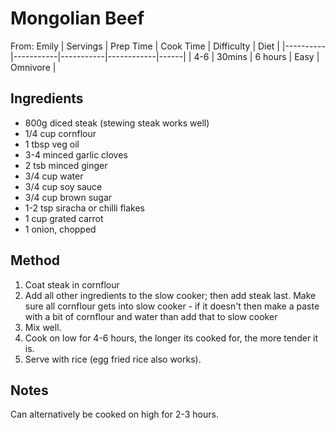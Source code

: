 # Mongolian Beef
From: Emily
| Servings | Prep Time | Cook Time | Difficulty | Diet | 
|----------|-----------|-----------|------------|------|
| 4-6 | 30mins | 6 hours | Easy | Omnivore |

## Ingredients
* 800g diced steak (stewing steak works well)
* 1/4 cup cornflour
* 1 tbsp veg oil
* 3-4 minced garlic cloves
* 2 tsb minced ginger
* 3/4 cup water
* 3/4 cup soy sauce
* 3/4 cup brown sugar
* 1-2 tsp siracha or chilli flakes
* 1 cup grated carrot
* 1 onion, chopped

## Method
1. Coat steak in cornflour
2. Add all other ingredients to the slow cooker; then add steak last. Make sure all cornflour gets into slow cooker - if it doesn't then make a paste with a bit of cornflour and water than add that to slow cooker
3. Mix well.
4. Cook on low for 4-6 hours, the longer its cooked for, the more tender it is.
5. Serve with rice (egg fried rice also works).

## Notes
Can alternatively be cooked on high for 2-3 hours. 